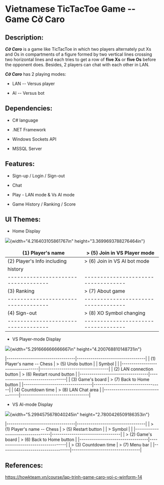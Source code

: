 # **Vietnamese TicTacToe Game -- Game Cờ Caro**

## Description:

***Cờ Caro*** is a game like TicTacToe in which two players alternately
put Xs and Os in compartments of a figure formed by two vertical lines
crossing two horizontal lines and each tries to get a row of **five Xs**
or **five Os** before the opponent does. Besides, 2 players can chat
with each other in LAN.

***Cờ Caro*** has 2 playing modes:

-   LAN -- Versus player

-   AI -- Versus bot

## Dependencies:

-   C# language

-   .NET Framework

-   Windows Sockets API

-   MSSQL Server

## Features:

-   Sign-up / Login / Sign-out

-   Chat

-   Play - LAN mode & Vs AI mode

-   Game History / Ranking / Score

## UI Themes:

-   Home Display

![](media/image1.png){width="4.216403105861767in"
height="3.3699693788276464in"}


<style>
td, th {
   border: none!important;
}
</style>

| \(1\) Player's name               | > \(5\) Join in VS Player mode    |
|-----------------------------------|-----------------------------------|
| \(2\) Player's Info including     | > \(6\) Join in VS AI bot mode    |
| history                           |                                   |
|-----------------------------------|-----------------------------------|
| \(3\) Ranking                     | > \(7\) About game                |
|-----------------------------------|-----------------------------------|
| \(4\) Sign-out                    | > \(8\) XO Symbol changing        |
|-----------------------------------|-----------------------------------|

-   VS Player-mode Display

![](media/image2.png){width="5.291666666666667in"
height="4.200768810148731in"}

|-----------------------------------|-----------------------------------|
| \(1\) Player's name -- Chess      | > \(5\) Undo button               |
| Symbol                            |                                   |
|-----------------------------------|-----------------------------------|
| \(2\) LAN connection button       | > \(6\) Restart round button      |
|-----------------------------------|-----------------------------------|
| \(3\) Game's board                | > \(7\) Back to Home button       |
|-----------------------------------|-----------------------------------|
| \(4\) Countdown time              | > \(8\) LAN Chat area             |
|-----------------------------------|-----------------------------------|

-   VS AI-mode Display

![](media/image3.png){width="5.2994575678040245in"
height="2.7800426509186353in"}

|-----------------------------------|-----------------------------------|
| > \(1\) Player's name -- Chess    | > \(5\) Restart button            |
| > Symbol                          |                                   |
|-----------------------------------|-----------------------------------|
| > \(2\) Game's board              | > \(6\) Back to Home button       |
|-----------------------------------|-----------------------------------|
| > \(3\) Countdown time            | > \(7\) Menu bar                  |
|-----------------------------------|-----------------------------------|

## References:

<https://howkteam.vn/course/lap-trinh-game-caro-voi-c-winform-14>
